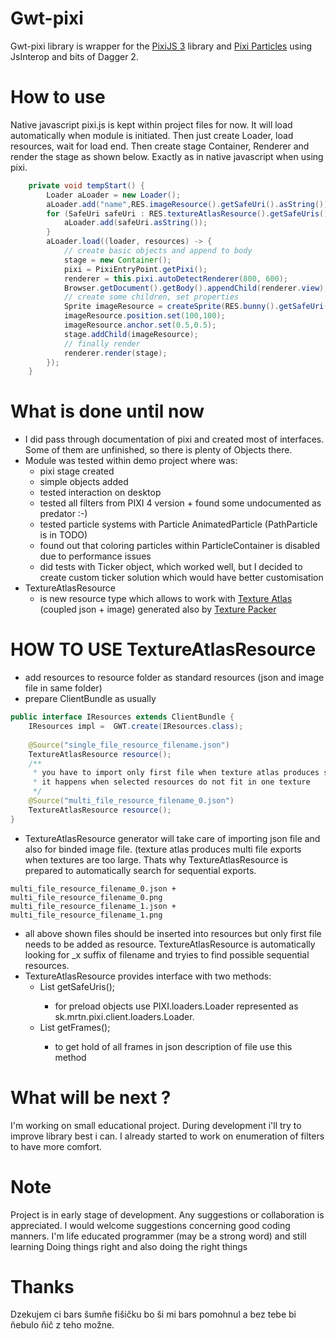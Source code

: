# Gwt-pixi
Gwt-pixi library is wrapper for the [PixiJS 3](https://github.com/pixijs/pixi.js) library and [Pixi Particles](https://github.com/pixijs/pixi-particles) using JsInterop and bits of Dagger 2. 

# How to use
Native javascript pixi.js is kept within project files for now. It will load automatically when module is initiated. Then just create Loader, load resources, wait for load end. Then create stage Container, Renderer and render the stage as shown below. Exactly as in native javascript when using pixi.
```java
    private void tempStart() {
        Loader aLoader = new Loader();
        aLoader.add("name",RES.imageResource().getSafeUri().asString());
        for (SafeUri safeUri : RES.textureAtlasResource().getSafeUris()) {
            aLoader.add(safeUri.asString());
        }
        aLoader.load((loader, resources) -> {
            // create basic objects and append to body
            stage = new Container();
            pixi = PixiEntryPoint.getPixi();
            renderer = this.pixi.autoDetectRenderer(800, 600);
            Browser.getDocument().getBody().appendChild(renderer.view);
            // create some children, set properties
            Sprite imageResource = createSprite(RES.bunny().getSafeUri().asString());
            imageResource.position.set(100,100);
            imageResource.anchor.set(0.5,0.5);
            stage.addChild(imageResource);
            // finally render
            renderer.render(stage);
        });
    }
```
# What is done until now
* I did pass through documentation of pixi and created most of interfaces. Some of them are unfinished, so there is plenty of Objects there.
* Module was tested within demo project where was:
    * pixi stage created
    * simple objects added
    * tested interaction on desktop
    * tested all filters from PIXI 4 version + found some undocumented as predator :-)
    * tested particle systems with Particle AnimatedParticle (PathParticle is in TODO)
    * found out that coloring particles within ParticleContainer is disabled due to performance issues
    * did tests with Ticker object, which worked well, but I decided to create custom ticker solution which would have better customisation
* TextureAtlasResource 
    * is new resource type which allows to work with [Texture Atlas](https://en.wikipedia.org/wiki/Texture_atlas) (coupled json + image) generated also by [Texture Packer](https://www.codeandweb.com/texturepacker)

# HOW TO USE TextureAtlasResource
* add resources to resource folder as standard resources (json and image file in same folder)
* prepare ClientBundle as usually
```java
public interface IResources extends ClientBundle {
    IResources impl =  GWT.create(IResources.class);
    
    @Source("single_file_resource_filename.json")
    TextureAtlasResource resource();
    /**
     * you have to import only first file when texture atlas produces several textures
     * it happens when selected resources do not fit in one texture
     */
    @Source("multi_file_resource_filename_0.json")
    TextureAtlasResource resource();
}
```
* TextureAtlasResource generator will take care of importing json file and also for binded image file. (texture atlas produces multi file exports when textures are too large. Thats why TextureAtlasResource is prepared to automatically search for sequential exports. 
```
multi_file_resource_filename_0.json + multi_file_resource_filename_0.png
multi_file_resource_filename_1.json + multi_file_resource_filename_1.png
```
* all above shown files should be inserted into resources but only first file needs to be added as resource. TextureAtlasResource is automatically looking for _x suffix of filename and tryies to find possible sequential resources.
* TextureAtlasResource provides interface with two methods:
  * List<SafeUri> getSafeUris();
    * for preload objects use PIXI.loaders.Loader represented as sk.mrtn.pixi.client.loaders.Loader.
  * List<String> getFrames();
    * to get hold of all frames in json description of file use this method

# What will be next ?
I'm working on small educational project. During development i'll try to improve library best i can. I already started to work on enumeration of filters to have more comfort.
    
# Note
Project is in early stage of development. Any suggestions or collaboration is appreciated. I would welcome suggestions concerning good coding manners. I'm life educated programmer (may be a strong word) and still learning Doing things right and also doing the right things

# Thanks
Dzekujem ci bars šumňe fišičku bo ši mi bars pomohnul a bez tebe bi ňebulo ňič z teho možne.

